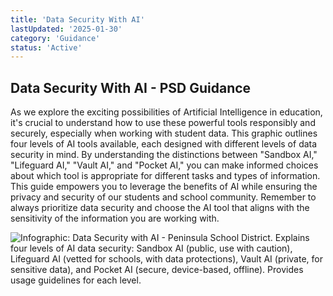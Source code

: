 ```yaml
---
title: 'Data Security With AI'
lastUpdated: '2025-01-30'
category: 'Guidance'
status: 'Active'
---
```


## Data Security With AI - PSD Guidance

As we explore the exciting possibilities of Artificial Intelligence in education, it's crucial to understand how to use these powerful tools responsibly and securely, especially when working with student data. This graphic outlines four levels of AI tools available, each designed with different levels of data security in mind. By understanding the distinctions between "Sandbox AI," "Lifeguard AI," "Vault AI," and "Pocket AI," you can make informed choices about which tool is appropriate for different tasks and types of information. This guide empowers you to leverage the benefits of AI while ensuring the privacy and security of our students and school community. Remember to always prioritize data security and choose the AI tool that aligns with the sensitivity of the information you are working with.

![Infographic: Data Security with AI - Peninsula School District.  Explains four levels of AI data security: Sandbox AI (public, use with caution), Lifeguard AI (vetted for schools, with data protections), Vault AI (private, for sensitive data), and Pocket AI (secure, device-based, offline).  Provides usage guidelines for each level.](/images/sections/data-security-ai-guidance.png)
